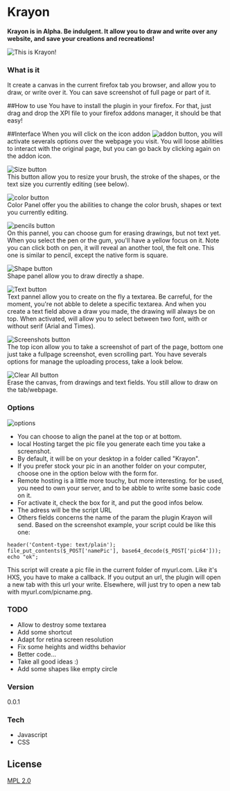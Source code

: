 # Krayon
**Krayon is in Alpha. Be indulgent. It allow you to draw and write over any website, and save your creations and recreations!**

![This is Krayon!](http://annuaireblogbd.com/krayon/r/i/plugin.png)  

### What is it
It create a canvas in the current firefox tab you browser, and allow you to draw, or write over it. You can save screenshot of full page or part of it.

##How to use
You have to install the plugin in your firefox. For that, just drag and drop the XPI file to your firefox addons manager, it should be that easy!

##Interface
When you will click on the icon addon ![addon button](http://www.annuaireblogbd.com/krayon/r/i/icon.png), you will activate severals options over the webpage you visit. You will loose abilities to interact with the original page, but you can go back by clicking again on the addon icon.

![Size button](http://www.annuaireblogbd.com/krayon/r/i/size.png)  
This button allow you to resize your brush, the stroke of the shapes, or the text size you currently editing (see below).

![color button](http://www.annuaireblogbd.com/krayon/r/i/color.png)  
Color Panel offer you the abilities to change the color brush, shapes or text you currently editing.

![pencils button](http://www.annuaireblogbd.com/krayon/r/i/pen.png)  
On this pannel, you can choose gum for erasing drawings, but not text yet. When you select the pen or the gum, you'll have a yellow focus on it. Note you can click both on pen, it will reveal an another tool, the felt one. This one is similar to pencil, except the native form is square.

![Shape button](http://www.annuaireblogbd.com/krayon/r/i/forms.png)  
Shape panel allow you to draw directly a shape.

![Text button](http://www.annuaireblogbd.com/krayon/r/i/text.png)  
Text pannel allow you to create on the fly a textarea. Be carreful, for the moment, you're not abble to delete a specific textarea. And when you create a text field above a draw you made, the drawing will always be on top. When activated, will allow you to select between two font, with or without serif (Arial and Times).

![Screenshots button](http://www.annuaireblogbd.com/krayon/r/i/screenshot.png)  
The top icon allow you to take a screenshot of part of the page, bottom one just take a fullpage screenshot, even scrolling part. You have severals options for manage the uploading process, take a look below.

![Clear All button](http://www.annuaireblogbd.com/krayon/r/i/clearall.png)  
Erase the canvas, from drawings and text fields. You still allow to draw on the tab/webpage.

### Options

![options](http://www.annuaireblogbd.com/krayon/r/i/options.png)  
- You can choose to align the panel at the top or at bottom.
- local Hosting target the pic file you generate each time you take a screenshot. 
 - By default, it will be on your desktop in a folder called "Krayon". 
 - If you prefer stock your pic in an another folder on your computer, choose one in the option below with the form for.
- Remote hosting is a little more touchy, but more interesting. for be used, you need to own your server, and to be abble to write some basic code on it. 
 - For activate it, check the box for it, and put the good infos below. 
 - The adress will be the script URL
 - Others fields concerns the name of the param the plugin Krayon will send.
Based on the screenshot example, your script could be like this one:
```
header('Content-type: text/plain');
file_put_contents($_POST['namePic'], base64_decode($_POST['pic64']));
echo "ok";
```

This script will create a pic file in the current folder of myurl.com.
Like it's HXS, you have to make a callback. If you output an url, the plugin will open a new tab with this url your write. Elsewhere, will just try to open a new tab with myurl.com/picname.png.

### TODO
- Allow to destroy some textarea
- Add some shortcut
- Adapt for retina screen resolution
- Fix some heights and widths behavior
- Better code...
- Take all good ideas :)
- Add some shapes like empty circle

### Version
0.0.1

### Tech
* Javascript
* CSS

License
----
[MPL 2.0](https://www.mozilla.org/MPL/2.0/)